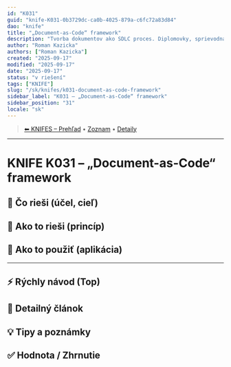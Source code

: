 ```yaml
---
id: "K031"
guid: "knife-K031-0b3729dc-ca0b-4025-879a-c6fc72a83d84"
dao: "knife"
title: "„Document-as-Code“ framework"
description: "Tvorba dokumentov ako SDLC proces. Diplomovky, sprievodná dokumentácia pre zákazníklov, …."
author: "Roman Kazicka"
authors: ["Roman Kazicka"]
created: "2025-09-17"
modified: "2025-09-17"
date: "2025-09-17"
status: "v riešení"
tags: ["KNIFE"]
slug: "/sk/knifes/k031-document-as-code-framework"
sidebar_label: "K031 – „Document-as-Code“ framework"
sidebar_position: "31"
locale: "sk"
---
```

<!-- body:start -->

<!-- nav:knifes -->
> [⬅ KNIFES – Prehľad](../KNIFEsOverview.md) • [Zoznam](../KNIFE_Overview_List.md) • [Detaily](../KNIFE_Overview_Details.md)
---
# KNIFE K031 – „Document-as-Code“ framework

## 🎯 Čo rieši (účel, cieľ)

## 🧩 Ako to rieši (princíp)

## 🧪 Ako to použiť (aplikácia)

---

## ⚡ Rýchly návod (Top)

## 📜 Detailný článok

## 💡 Tipy a poznámky

## ✅ Hodnota / Zhrnutie
